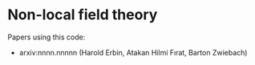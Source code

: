 # Non-local field theory

Papers using this code:
- arxiv:nnnn.nnnnn (Harold Erbin, Atakan Hilmi Fırat, Barton Zwiebach)

